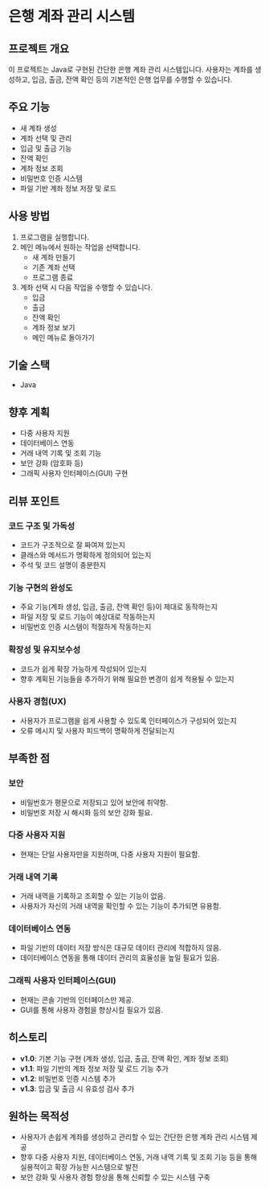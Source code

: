 # 은행 계좌 관리 시스템

## 프로젝트 개요
이 프로젝트는 Java로 구현된 간단한 은행 계좌 관리 시스템입니다. 사용자는 계좌를 생성하고, 입금, 출금, 잔액 확인 등의 기본적인 은행 업무를 수행할 수 있습니다.

## 주요 기능
- 새 계좌 생성
- 계좌 선택 및 관리
- 입금 및 출금 기능
- 잔액 확인
- 계좌 정보 조회
- 비밀번호 인증 시스템
- 파일 기반 계좌 정보 저장 및 로드

## 사용 방법
1. 프로그램을 실행합니다.
2. 메인 메뉴에서 원하는 작업을 선택합니다.
   - 새 계좌 만들기
   - 기존 계좌 선택
   - 프로그램 종료
3. 계좌 선택 시 다음 작업을 수행할 수 있습니다.
   - 입금
   - 출금
   - 잔액 확인
   - 계좌 정보 보기
   - 메인 메뉴로 돌아가기

## 기술 스택
- Java

## 향후 계획
- 다중 사용자 지원
- 데이터베이스 연동
- 거래 내역 기록 및 조회 기능
- 보안 강화 (암호화 등)
- 그래픽 사용자 인터페이스(GUI) 구현

## 리뷰 포인트

### 코드 구조 및 가독성
- 코드가 구조적으로 잘 짜여져 있는지
- 클래스와 메서드가 명확하게 정의되어 있는지
- 주석 및 코드 설명이 충분한지

### 기능 구현의 완성도
- 주요 기능(계좌 생성, 입금, 출금, 잔액 확인 등)이 제대로 동작하는지
- 파일 저장 및 로드 기능이 예상대로 작동하는지
- 비밀번호 인증 시스템이 적절하게 작동하는지

### 확장성 및 유지보수성
- 코드가 쉽게 확장 가능하게 작성되어 있는지
- 향후 계획된 기능들을 추가하기 위해 필요한 변경이 쉽게 적용될 수 있는지

### 사용자 경험(UX)
- 사용자가 프로그램을 쉽게 사용할 수 있도록 인터페이스가 구성되어 있는지
- 오류 메시지 및 사용자 피드백이 명확하게 전달되는지

## 부족한 점

### 보안
- 비밀번호가 평문으로 저장되고 있어 보안에 취약함.
- 비밀번호 저장 시 해시화 등의 보안 강화 필요.

### 다중 사용자 지원
- 현재는 단일 사용자만을 지원하며, 다중 사용자 지원이 필요함.

### 거래 내역 기록
- 거래 내역을 기록하고 조회할 수 있는 기능이 없음.
- 사용자가 자신의 거래 내역을 확인할 수 있는 기능이 추가되면 유용함.

### 데이터베이스 연동
- 파일 기반의 데이터 저장 방식은 대규모 데이터 관리에 적합하지 않음.
- 데이터베이스 연동을 통해 데이터 관리의 효율성을 높일 필요가 있음.

### 그래픽 사용자 인터페이스(GUI)
- 현재는 콘솔 기반의 인터페이스만 제공.
- GUI를 통해 사용자 경험을 향상시킬 필요가 있음.

## 히스토리
- **v1.0**: 기본 기능 구현 (계좌 생성, 입금, 출금, 잔액 확인, 계좌 정보 조회)
- **v1.1**: 파일 기반의 계좌 정보 저장 및 로드 기능 추가
- **v1.2**: 비밀번호 인증 시스템 추가
- **v1.3**: 입금 및 출금 시 유효성 검사 추가

## 원하는 목적성
- 사용자가 손쉽게 계좌를 생성하고 관리할 수 있는 간단한 은행 계좌 관리 시스템 제공
- 향후 다중 사용자 지원, 데이터베이스 연동, 거래 내역 기록 및 조회 기능 등을 통해 실용적이고 확장 가능한 시스템으로 발전
- 보안 강화 및 사용자 경험 향상을 통해 신뢰할 수 있는 시스템 구축

